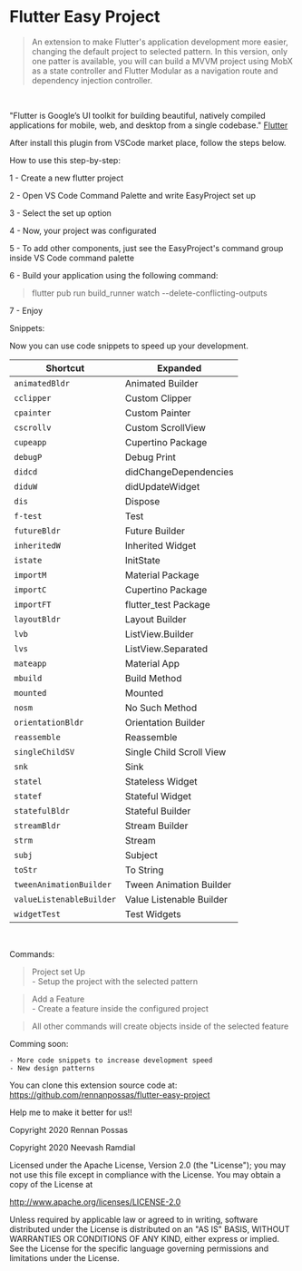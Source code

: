 # Flutter Easy Project
> An extension to make Flutter's application development more easier, changing the default project to selected pattern. In this version, only one patter is available, you will can build a MVVM project using MobX as a state controller and Flutter Modular as a navigation route and dependency injection controller.
<br/>


"Flutter is Google’s UI toolkit for building beautiful, natively compiled applications for mobile, web, and desktop from a single codebase." [Flutter](https://flutter.dev)

After install this plugin from VSCode market place, follow the steps below.

How to use this step-by-step:

1 - Create a new flutter project

2 - Open VS Code Command Palette and write EasyProject set up

3 - Select the set up option

4 - Now, your project was configurated

5 - To add other components, just see the EasyProject's command group inside VS Code command palette

6 - Build your application using the following command:

> flutter pub run build_runner watch --delete-conflicting-outputs

7 - Enjoy

Snippets:

Now you can use code snippets to speed up your development.

| Shortcut   | Expanded                 |
| ---------- | ------------------------ |
| `animatedBldr`    | Animated Builder         |
| `cclipper`       | Custom Clipper           |
| `cpainter`       | Custom Painter           |
| `cscrollv`      | Custom ScrollView        |
| `cupeapp`    | Cupertino Package |
| `debugP`   | Debug Print  |
| `didcd`      | didChangeDependencies    |
| `diduW`      | didUpdateWidget          |
| `dis`      | Dispose                  |
| `f-test`    | Test |
| `futureBldr`   | Future Builder           |
| `inheritedW`   | Inherited Widget          |
| `istate`     | InitState                |
| `importM`    | Material Package |
| `importC`    | Cupertino Package |
| `importFT`    | flutter_test Package |
| `layoutBldr`  | Layout Builder           |
| `lvb`      | ListView.Builder         |
| `lvs`    | ListView.Separated |
| `mateapp`    | Material App |
| `mbuild`      | Build Method            |
| `mounted`   | Mounted  |
| `nosm`   | No Such Method           |
| `orientationBldr`  | Orientation Builder      |
| `reassemble`     | Reassemble               |
| `singleChildSV`     | Single Child Scroll View |
| `snk`   | Sink  |
| `statel`    | Stateless Widget         |
| `statef`    | Stateful Widget          |
| `statefulBldr` | Stateful Builder         |
| `streamBldr`      | Stream Builder           |
| `strm`   | Stream  |
| `subj`   | Subject  |
| `toStr`   | To String  |
| `tweenAnimationBuilder`    | Tween Animation Builder |
| `valueListenableBuilder`    | Value Listenable Builder |
| `widgetTest`    | Test Widgets |

<br>

Commands:

> Project set Up <br>
    - Setup the project with the selected pattern

> Add a Feature <br>
    - Create a feature inside the configured project

> All other commands will create objects inside of the selected feature

Comming soon:

    - More code snippets to increase development speed
    - New design patterns

You can clone this extension source code at: https://github.com/rennanpossas/flutter-easy-project

Help me to make it better for us!!

Copyright 2020 Rennan Possas

Copyright 2020 Neevash Ramdial

Licensed under the Apache License, Version 2.0 (the "License");
you may not use this file except in compliance with the License.
You may obtain a copy of the License at

   http://www.apache.org/licenses/LICENSE-2.0

Unless required by applicable law or agreed to in writing, software
distributed under the License is distributed on an "AS IS" BASIS,
WITHOUT WARRANTIES OR CONDITIONS OF ANY KIND, either express or implied.
See the License for the specific language governing permissions and
limitations under the License.
